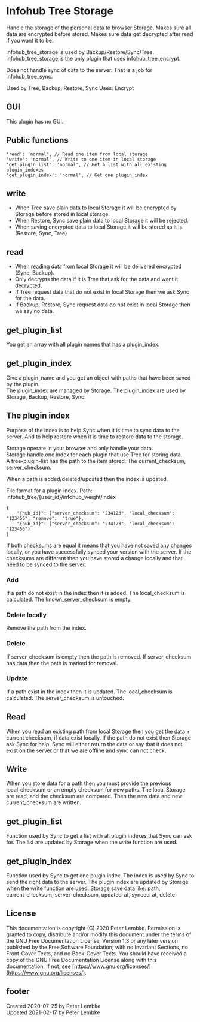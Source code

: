 # Infohub Tree Storage

Handle the storage of the personal data to browser Storage. Makes sure all data are encrypted before stored. Makes sure
data get decrypted after read if you want it to be.

infohub_tree_storage is used by Backup/Restore/Sync/Tree. infohub_tree_storage is the only plugin that uses
infohub_tree_encrypt.

Does not handle sync of data to the server. That is a job for infohub_tree_sync.

Used by Tree, Backup, Restore, Sync Uses: Encrypt

## GUI

This plugin has no GUI.

## Public functions

    'read': 'normal', // Read one item from local storage
    'write': 'normal', // Write to one item in local storage
    'get_plugin_list': 'normal', // Get a list with all existing plugin_indexes
    'get_plugin_index': 'normal', // Get one plugin_index

## write

* When Tree save plain data to local Storage it will be encrypted by Storage before stored in local storage.
* When Restore, Sync save plain data to local Storage it will be rejected.
* When saving encrypted data to local Storage it will be stored as it is. (Restore, Sync, Tree)

## read

* When reading data from local Storage it will be delivered encrypted (Sync, Backup).
* Only decrypts the data if it is Tree that ask for the data and want it decrypted.
* If Tree request data that do not exist in local Storage then we ask Sync for the data.
* If Backup, Restore, Sync request data do not exist in local Storage then we say no data.

## get_plugin_list

You get an array with all plugin names that has a plugin_index.

## get_plugin_index

Give a plugin_name and you get an object with paths that have been saved by the plugin.  
The plugin_index are managed by Storage. The plugin_index are used by Storage, Backup, Restore, Sync.

## The plugin index

Purpose of the index is to help Sync when it is time to sync data to the server. And to help restore when it is time to
restore data to the storage.

Storage operate in your browser and only handle your data.  
Storage handle one index for each plugin that use Tree for storing data.  
A tree-plugin-list has the path to the item stored. The current_checksum, server_checksum.

When a path is added/deleted/updated then the index is updated.

File format for a plugin index. Path: infohub_tree/{user_id}/infohub_weight/index

```json5
{
    "{hub_id}": {"server_checksum": "234123", "local_checksum": "123456", "remove":  "true"},
    "{hub_id}": {"server_checksum": "234123", "local_checksum": "123456"}
}
```

If both checksums are equal it means that you have not saved any changes locally, or you have successfully synced your
version with the server. If the checksums are different then you have stored a change locally and that need to be synced
to the server.

### Add

If a path do not exist in the index then it is added. The local_checksum is calculated. The known_server_checksum is
empty.

### Delete locally

Remove the path from the index.

### Delete

If server_checksum is empty then the path is removed. If server_checksum has data then the path is marked for removal.

### Update

If a path exist in the index then it is updated. The local_checksum is calculated. The server_checksum is untouched.

## Read

When you read an existing path from local Storage then you get the data + current checksum, if data exist locally. If
the path do not exist then Storage ask Sync for help. Sync will either return the data or say that it does not exist on
the server or that we are offline and sync can not check.

## Write

When you store data for a path then you must provide the previous local_checksum or an empty checksum for new paths. The
local Storage are read, and the checksum are compared. Then the new data and new current_checksum are written.

## get_plugin_list

Function used by Sync to get a list with all plugin indexes that Sync can ask for. The list are updated by Storage when
the write function are used.

## get_plugin_index

Function used by Sync to get one plugin index. The index is used by Sync to send the right data to the server. The
plugin index are updated by Storage when the write function are used. Storage save data like:
path, current_checksum, server_checksum, updated_at, synced_at, delete

## License

This documentation is copyright (C) 2020 Peter Lembke. Permission is granted to copy, distribute and/or modify this
document under the terms of the GNU Free Documentation License, Version 1.3 or any later version published by the Free
Software Foundation; with no Invariant Sections, no Front-Cover Texts, and no Back-Cover Texts. You should have received
a copy of the GNU Free Documentation License along with this documentation. If not,
see [https://www.gnu.org/licenses/](https://www.gnu.org/licenses/).

## footer

Created 2020-07-25 by Peter Lembke  
Updated 2021-02-17 by Peter Lembke

